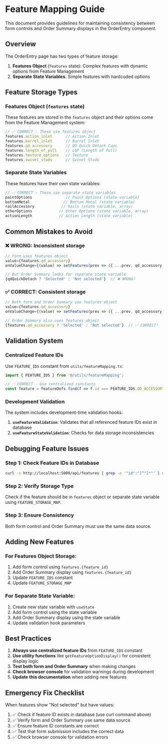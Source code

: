 # Feature Mapping Guide

This document provides guidelines for maintaining consistency between form controls and Order Summary displays in the OrderEntry component.

## Overview

The OrderEntry page has two types of feature storage:

1. **Features Object** (`features` state): Complex features with dynamic options from Feature Management
2. **Separate State Variables**: Simple features with hardcoded options

## Feature Storage Types

### Features Object (`features` state)
These features are stored in the `features` object and their options come from the Feature Management system:

```typescript
// ✅ CORRECT - These use features object
features.action_inlet      // Action Inlet
features.barrel_inlet      // Barrel Inlet  
features.qd_accessory      // QD Quick Detach Cups
features.length_of_pull    // LOP (Length of Pull)
features.texture_options   // Texture
features.swivel_studs      // Swivel Studs
```

### Separate State Variables
These features have their own state variables:

```typescript
// ✅ CORRECT - These use separate state variables
paintOptions               // Paint Options (state variable)
bottomMetal               // Bottom Metal (state variable)
railAccessory            // Rails (state variable, array)
otherOptions            // Other Options (state variable, array)
actionLength            // Action Length (state variable)
```

## Common Mistakes to Avoid

### ❌ WRONG: Inconsistent storage
```typescript
// Form uses features object
value={features.qd_accessory}
onValueChange={(value) => setFeatures(prev => ({ ...prev, qd_accessory: value }))}

// But Order Summary looks for separate state variable
{qdQuickDetach ? 'Selected' : 'Not selected'}  // ❌ WRONG!
```

### ✅ CORRECT: Consistent storage
```typescript
// Both form and Order Summary use features object
value={features.qd_accessory}
onValueChange={(value) => setFeatures(prev => ({ ...prev, qd_accessory: value }))}

// Order Summary also uses features object
{features.qd_accessory ? 'Selected' : 'Not selected'}  // ✅ CORRECT!
```

## Validation System

### Centralized Feature IDs
Use `FEATURE_IDS` constant from `utils/featureMapping.ts`:

```typescript
import { FEATURE_IDS } from '@/utils/featureMapping';

// ✅ CORRECT - Use centralized constants
const feature = featureDefs.find(f => f.id === FEATURE_IDS.QD_ACCESSORY);
```

### Development Validation
The system includes development-time validation hooks:

1. **`useFeatureValidation`**: Validates that all referenced feature IDs exist in database
2. **`useFeatureStateValidation`**: Checks for data storage inconsistencies

## Debugging Feature Issues

### Step 1: Check Feature IDs in Database
```bash
curl -s http://localhost:5000/api/features | grep -o '"id":"[^"]*"' | sort | uniq
```

### Step 2: Verify Storage Type
Check if the feature should be in `features` object or separate state variable using `FEATURE_STORAGE_MAP`.

### Step 3: Ensure Consistency
Both form control and Order Summary must use the same data source.

## Adding New Features

### For Features Object Storage:
1. Add form control using `features.{feature_id}`
2. Add Order Summary display using `features.{feature_id}`
3. Update `FEATURE_IDS` constant
4. Update `FEATURE_STORAGE_MAP`

### For Separate State Variable:
1. Create new state variable with `useState`
2. Add form control using the state variable
3. Add Order Summary display using the state variable
4. Update validation hook parameters

## Best Practices

1. **Always use centralized feature IDs** from `FEATURE_IDS` constant
2. **Use utility functions** like `getFeatureOptionDisplay()` for consistent display logic
3. **Test both form and Order Summary** when making changes
4. **Check browser console** for validation warnings during development
5. **Update this documentation** when adding new features

## Emergency Fix Checklist

When features show "Not selected" but have values:

1. ✅ Check if feature ID exists in database (use curl command above)
2. ✅ Verify form and Order Summary use same data source
3. ✅ Ensure feature ID constants are correct
4. ✅ Test that form submission includes the correct data
5. ✅ Check browser console for validation errors
